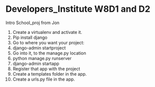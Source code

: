 # Developers_Institute W8D1 and D2

 Intro School_proj from Jon

1. Create a virtualenv and activate it.
2. Pip install django
3. Go to where you want your project:
4. django-admin startproject <projname>
5. Go into it, to the manage.py location
6. python manage.py runserver
7. django-admin startapp <appname>
8. Register that app with the project
9. Create a templates folder in the app.
10. Create a urls.py file in the app.